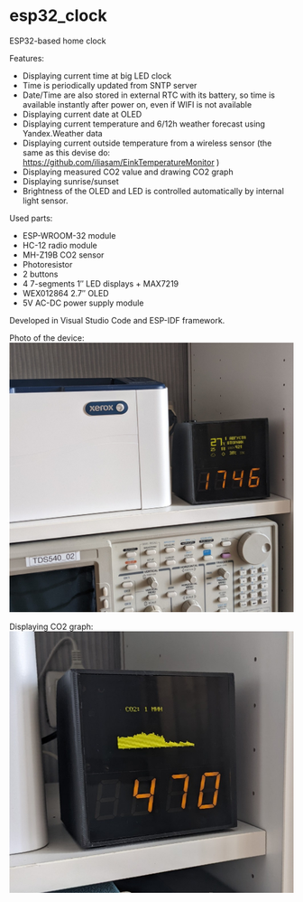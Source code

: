 # esp32_clock
ESP32-based home clock
  
Features: 
* Displaying current time at big LED clock
* Time is periodically updated from SNTP server
* Date/Time are also stored in external RTC with its battery, so time is available instantly after power on, even if WIFI is not available
* Displaying current date at OLED
* Displaying current temperature and 6/12h weather forecast using Yandex.Weather data
* Displaying current outside temperature from a wireless sensor (the same as this devise do: https://github.com/iliasam/EinkTemperatureMonitor ) 
* Displaying measured CO2 value and drawing CO2 graph
* Displaying sunrise/sunset  
* Brightness of the OLED and LED is controlled automatically by internal light sensor.
  
Used parts:
* ESP-WROOM-32 module
* HC-12 radio module
* MH-Z19B CO2 sensor
* Photoresistor
* 2 buttons
* 4 7-segments 1″ LED displays + MAX7219
* WEX012864 2.7″ OLED
* 5V AC-DC power supply module
  
Developed in Visual Studio Code and ESP-IDF framework.  
  
Photo of the device:
![Alt text](clock1.jpg?raw=true "Image")  
  
Displaying CO2 graph:
![Alt text](clock2.jpg?raw=true "Image")  
